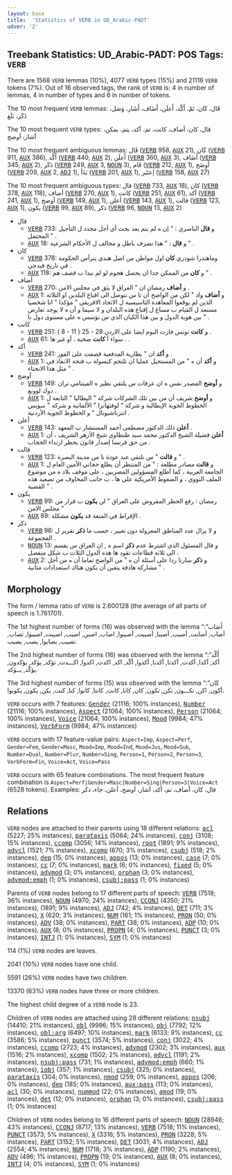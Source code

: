 ```yaml
---
layout: base
title:  'Statistics of VERB in UD_Arabic-PADT'
udver: '2'
---
```


## Treebank Statistics: UD_Arabic-PADT: POS Tags: `VERB`

There are 1568 `VERB` lemmas (10%), 4077 `VERB` types (15%) and 21116 `VERB` tokens (7%).
Out of 16 observed tags, the rank of `VERB` is: 4 in number of lemmas, 4 in number of types and 6 in number of tokens.

The 10 most frequent `VERB` lemmas: قَال، كَان، تَمّ، أَكَّد، أَعلَن، أَضَاف، أَشَار، وَصَل، ذَكَر، بَلَغ

The 10 most frequent `VERB` types:  قال، كان، أضاف، كانت، تم، أكد، يتم، يمكن، أشار، أوضح

The 10 most frequent ambiguous lemmas: قَال (<tt><a href="ar_padt-pos-VERB.html">VERB</a></tt> 958, <tt><a href="ar_padt-pos-AUX.html">AUX</a></tt> 21), كَان (<tt><a href="ar_padt-pos-VERB.html">VERB</a></tt> 911, <tt><a href="ar_padt-pos-AUX.html">AUX</a></tt> 386), أَكَّد (<tt><a href="ar_padt-pos-VERB.html">VERB</a></tt> 440, <tt><a href="ar_padt-pos-AUX.html">AUX</a></tt> 2), أَعلَن (<tt><a href="ar_padt-pos-VERB.html">VERB</a></tt> 360, <tt><a href="ar_padt-pos-AUX.html">AUX</a></tt> 3), أَضَاف (<tt><a href="ar_padt-pos-VERB.html">VERB</a></tt> 345, <tt><a href="ar_padt-pos-AUX.html">AUX</a></tt> 2), ذَكَر (<tt><a href="ar_padt-pos-VERB.html">VERB</a></tt> 249, <tt><a href="ar_padt-pos-AUX.html">AUX</a></tt> 3, <tt><a href="ar_padt-pos-NOUN.html">NOUN</a></tt> 3), قَام (<tt><a href="ar_padt-pos-VERB.html">VERB</a></tt> 212, <tt><a href="ar_padt-pos-AUX.html">AUX</a></tt> 1), أَوضَح (<tt><a href="ar_padt-pos-VERB.html">VERB</a></tt> 209, <tt><a href="ar_padt-pos-AUX.html">AUX</a></tt> 2, <tt><a href="ar_padt-pos-ADJ.html">ADJ</a></tt> 1), بَدَأ (<tt><a href="ar_padt-pos-VERB.html">VERB</a></tt> 201, <tt><a href="ar_padt-pos-AUX.html">AUX</a></tt> 1), اِعتَبَر (<tt><a href="ar_padt-pos-VERB.html">VERB</a></tt> 158, <tt><a href="ar_padt-pos-AUX.html">AUX</a></tt> 27)

The 10 most frequent ambiguous types:  قال (<tt><a href="ar_padt-pos-VERB.html">VERB</a></tt> 733, <tt><a href="ar_padt-pos-AUX.html">AUX</a></tt> 18), كان (<tt><a href="ar_padt-pos-VERB.html">VERB</a></tt> 378, <tt><a href="ar_padt-pos-AUX.html">AUX</a></tt> 118), أضاف (<tt><a href="ar_padt-pos-VERB.html">VERB</a></tt> 270, <tt><a href="ar_padt-pos-AUX.html">AUX</a></tt> 1), كانت (<tt><a href="ar_padt-pos-VERB.html">VERB</a></tt> 251, <tt><a href="ar_padt-pos-AUX.html">AUX</a></tt> 61), أكد (<tt><a href="ar_padt-pos-VERB.html">VERB</a></tt> 241, <tt><a href="ar_padt-pos-AUX.html">AUX</a></tt> 1), أوضح (<tt><a href="ar_padt-pos-VERB.html">VERB</a></tt> 149, <tt><a href="ar_padt-pos-AUX.html">AUX</a></tt> 1), أعلن (<tt><a href="ar_padt-pos-VERB.html">VERB</a></tt> 143, <tt><a href="ar_padt-pos-AUX.html">AUX</a></tt> 1), قالت (<tt><a href="ar_padt-pos-VERB.html">VERB</a></tt> 123, <tt><a href="ar_padt-pos-AUX.html">AUX</a></tt> 1), يكون (<tt><a href="ar_padt-pos-VERB.html">VERB</a></tt> 99, <tt><a href="ar_padt-pos-AUX.html">AUX</a></tt> 89), ذكر (<tt><a href="ar_padt-pos-VERB.html">VERB</a></tt> 96, <tt><a href="ar_padt-pos-NOUN.html">NOUN</a></tt> 13, <tt><a href="ar_padt-pos-AUX.html">AUX</a></tt> 2)


* قال
  * <tt><a href="ar_padt-pos-VERB.html">VERB</a></tt> 733: و <b>قال</b> الناصري : " إن ه لم يتم بعد بحث أي أجل محدد ل التأجيل المحتمل " .
  * <tt><a href="ar_padt-pos-AUX.html">AUX</a></tt> 18: و <b>قال</b> : " هذا تصرف باطل و مخالف ل الأحكام الشرعية " .
* كان
  * <tt><a href="ar_padt-pos-VERB.html">VERB</a></tt> 378: وماهندرا شودري <b>كان</b> اول مواطن من اصل هندي يترأس الحكومة في تاريخ فيدجي .
  * <tt><a href="ar_padt-pos-AUX.html">AUX</a></tt> 118: و <b>كان</b> من الممكن جدا ان يحصل هجوم لو لم نبدا ب قصف هم " .
* أضاف
  * <tt><a href="ar_padt-pos-VERB.html">VERB</a></tt> 270: و <b>أضاف</b> رمضان ان " العراق لا يثق في مجلس الامن .
  * <tt><a href="ar_padt-pos-AUX.html">AUX</a></tt> 1: و <b>أضاف</b> واد " لكن من الواضح أن نا س نتوصل الى اقناع البلدين او الثلاثة الذين لم يوقعوا المعاهدة التاسيسية ل الاتحاد الافريقي " مؤكدا " انا شخصيا مستعد ل القيام ب مساع ل إقناع هذه البلدان و لا سيما و أن ه لا يوجد تعارض بين هوية الدول و بين هذا الكيان الذي س نؤسس ه على مستوى دول نا " .
* كانت
  * <tt><a href="ar_padt-pos-VERB.html">VERB</a></tt> 251: و <b>كانت</b> تونس فازت اليوم ايضا على الاردن 28 - 25 ( 11 - 8 ) .
  * <tt><a href="ar_padt-pos-AUX.html">AUX</a></tt> 61: سواء أ <b>كانت</b> صحية ، أو غير ها . .
* أكد
  * <tt><a href="ar_padt-pos-VERB.html">VERB</a></tt> 241: و <b>أكد</b> ان " بطارية المدفعية قصفت على الفور .
  * <tt><a href="ar_padt-pos-AUX.html">AUX</a></tt> 1: و <b>أكد</b> أن ه " من المستحيل عمليا ان تلتحم كبسولة ب فتحة الانقاذ في مثل هذا الانحناء " .
* أوضح
  * <tt><a href="ar_padt-pos-VERB.html">VERB</a></tt> 149: و <b>أوضح</b> المصدر نفس ه ان عرفات س يلتقي نظير ه الفيتنامي تران دوك لوونغ .
  * <tt><a href="ar_padt-pos-AUX.html">AUX</a></tt> 1: و <b>أوضح</b> شريف أن من بين تلك الشركات شركة " اليطاليا " التابعة ل الخطوط الجوية الإيطالية و شركة " لوفتهانزا " الألمانية و شركة " سويس انترناشيونال " و الخطوط الجوية الأردنية .
* أعلن
  * <tt><a href="ar_padt-pos-VERB.html">VERB</a></tt> 143: <b>أعلن</b> ذلك الدكتور مصطفى أحمد المستشار ب المعهد .
  * <tt><a href="ar_padt-pos-AUX.html">AUX</a></tt> 1: <b>أعلن</b> فضيلة الشيخ الدكتور محمد سيد طنطاوي شيخ الأزهر الشريف ، أن من حق فرنسا إصدار قانون يحظر ارتداء الحجاب .
* قالت
  * <tt><a href="ar_padt-pos-VERB.html">VERB</a></tt> 123: و <b>قالت</b> " س نلتقي عند عودة نا من مدينة البصرة " .
  * <tt><a href="ar_padt-pos-AUX.html">AUX</a></tt> 1: و <b>قالت</b> مصادر مطلعة : " من المنتظر أن يطلع حجاني الأمين العام ل الجامعة العربية ، كما أطلع المسؤولين المصريين ، على موقف بلاد ه من موضوع الملف النووي ، و الضغوط الأمريكية علي ها ، ب جانب المخاوف من تصعيد هذه القضية " .
* يكون
  * <tt><a href="ar_padt-pos-VERB.html">VERB</a></tt> 99: رمضان : رفع الحظر المفروض على العراق " لن <b>يكون</b> ب قرار من مجلس الامن "
  * <tt><a href="ar_padt-pos-AUX.html">AUX</a></tt> 89: الإفراط في المتعة قد <b>يكون</b> مشكلة .
* ذكر
  * <tt><a href="ar_padt-pos-VERB.html">VERB</a></tt> 96: و لا يزال عدد المناطق المعزولة دون تغيير ، حسب ما <b>ذكر</b> تقرير ل المجموعة .
  * <tt><a href="ar_padt-pos-NOUN.html">NOUN</a></tt> 13: و قال المسئول الذى اشترط عدم <b>ذكر</b> اسم ه , ان العراق س يقسم الى ثلاثة قطاعات تقود ها هذه الدول الثلاث ب شكل منفصل .
  * <tt><a href="ar_padt-pos-AUX.html">AUX</a></tt> 2: و <b>ذكر</b> سارنا ردا على أسئلة أن ه " من الواضح تماما أن ه من أجل مشاركة هادفة يتعين أن يكون هناك استعدادات متأنية " .

## Morphology

The form / lemma ratio of `VERB` is 2.600128 (the average of all parts of speech is 1.761701).

The 1st highest number of forms (16) was observed with the lemma “أَصَاب”: أصاب, أصابت, أصيب, أصيبا, أصيبت, أصيبوا, اصاب, اصبن, اصيب, اصيبت, اصيبوا, تصاب, تصيب, يصابوا, يصب, يصيب.

The 2nd highest number of forms (16) was observed with the lemma “أَكَّد”: أكد, أكدا, أكدت, أكدتا, أكدنا, أكدوا, أكّد, اكد, اكدت, اكدوا, اكـــدت, تؤكد, يؤكد, يؤكدون, يؤكّد, يــؤكد.

The 3rd highest number of forms (15) was observed with the lemma “كَان”: أكون, اكن, تكـــون, تكن, تكون, كان, كانا, كانت, كانتا, كانوا, كنا, كنت, يكن, يكون, يكونوا.

`VERB` occurs with 7 features: <tt><a href="ar_padt-feat-Gender.html">Gender</a></tt> (21116; 100% instances), <tt><a href="ar_padt-feat-Number.html">Number</a></tt> (21116; 100% instances), <tt><a href="ar_padt-feat-Aspect.html">Aspect</a></tt> (21064; 100% instances), <tt><a href="ar_padt-feat-Person.html">Person</a></tt> (21064; 100% instances), <tt><a href="ar_padt-feat-Voice.html">Voice</a></tt> (21064; 100% instances), <tt><a href="ar_padt-feat-Mood.html">Mood</a></tt> (9984; 47% instances), <tt><a href="ar_padt-feat-VerbForm.html">VerbForm</a></tt> (9984; 47% instances)

`VERB` occurs with 17 feature-value pairs: `Aspect=Imp`, `Aspect=Perf`, `Gender=Fem`, `Gender=Masc`, `Mood=Imp`, `Mood=Ind`, `Mood=Jus`, `Mood=Sub`, `Number=Dual`, `Number=Plur`, `Number=Sing`, `Person=1`, `Person=2`, `Person=3`, `VerbForm=Fin`, `Voice=Act`, `Voice=Pass`

`VERB` occurs with 65 feature combinations.
The most frequent feature combination is `Aspect=Perf|Gender=Masc|Number=Sing|Person=3|Voice=Act` (6528 tokens).
Examples: قال، كان، أضاف، تم، أكد، أشار، أوضح، أعلن، جاء، ذكر


## Relations

`VERB` nodes are attached to their parents using 18 different relations: <tt><a href="ar_padt-dep-acl.html">acl</a></tt> (5227; 25% instances), <tt><a href="ar_padt-dep-parataxis.html">parataxis</a></tt> (5064; 24% instances), <tt><a href="ar_padt-dep-conj.html">conj</a></tt> (3108; 15% instances), <tt><a href="ar_padt-dep-ccomp.html">ccomp</a></tt> (3056; 14% instances), <tt><a href="ar_padt-dep-root.html">root</a></tt> (1891; 9% instances), <tt><a href="ar_padt-dep-advcl.html">advcl</a></tt> (1521; 7% instances), <tt><a href="ar_padt-dep-xcomp.html">xcomp</a></tt> (670; 3% instances), <tt><a href="ar_padt-dep-csubj.html">csubj</a></tt> (518; 2% instances), <tt><a href="ar_padt-dep-dep.html">dep</a></tt> (15; 0% instances), <tt><a href="ar_padt-dep-appos.html">appos</a></tt> (13; 0% instances), <tt><a href="ar_padt-dep-case.html">case</a></tt> (7; 0% instances), <tt><a href="ar_padt-dep-cc.html">cc</a></tt> (7; 0% instances), <tt><a href="ar_padt-dep-mark.html">mark</a></tt> (6; 0% instances), <tt><a href="ar_padt-dep-fixed.html">fixed</a></tt> (5; 0% instances), <tt><a href="ar_padt-dep-advmod.html">advmod</a></tt> (3; 0% instances), <tt><a href="ar_padt-dep-orphan.html">orphan</a></tt> (3; 0% instances), <tt><a href="ar_padt-dep-advmod-emph.html">advmod:emph</a></tt> (1; 0% instances), <tt><a href="ar_padt-dep-csubj-pass.html">csubj:pass</a></tt> (1; 0% instances)

Parents of `VERB` nodes belong to 17 different parts of speech: <tt><a href="ar_padt-pos-VERB.html">VERB</a></tt> (7518; 36% instances), <tt><a href="ar_padt-pos-NOUN.html">NOUN</a></tt> (4970; 24% instances), <tt><a href="ar_padt-pos-CCONJ.html">CCONJ</a></tt> (4350; 21% instances),  (1891; 9% instances), <tt><a href="ar_padt-pos-ADJ.html">ADJ</a></tt> (742; 4% instances), <tt><a href="ar_padt-pos-DET.html">DET</a></tt> (711; 3% instances), <tt><a href="ar_padt-pos-X.html">X</a></tt> (620; 3% instances), <tt><a href="ar_padt-pos-NUM.html">NUM</a></tt> (161; 1% instances), <tt><a href="ar_padt-pos-PRON.html">PRON</a></tt> (50; 0% instances), <tt><a href="ar_padt-pos-ADV.html">ADV</a></tt> (38; 0% instances), <tt><a href="ar_padt-pos-PART.html">PART</a></tt> (38; 0% instances), <tt><a href="ar_padt-pos-ADP.html">ADP</a></tt> (10; 0% instances), <tt><a href="ar_padt-pos-AUX.html">AUX</a></tt> (8; 0% instances), <tt><a href="ar_padt-pos-PROPN.html">PROPN</a></tt> (4; 0% instances), <tt><a href="ar_padt-pos-PUNCT.html">PUNCT</a></tt> (3; 0% instances), <tt><a href="ar_padt-pos-INTJ.html">INTJ</a></tt> (1; 0% instances), <tt><a href="ar_padt-pos-SYM.html">SYM</a></tt> (1; 0% instances)

114 (1%) `VERB` nodes are leaves.

2041 (10%) `VERB` nodes have one child.

5591 (26%) `VERB` nodes have two children.

13370 (63%) `VERB` nodes have three or more children.

The highest child degree of a `VERB` node is 23.

Children of `VERB` nodes are attached using 28 different relations: <tt><a href="ar_padt-dep-nsubj.html">nsubj</a></tt> (14410; 21% instances), <tt><a href="ar_padt-dep-obl.html">obl</a></tt> (9996; 15% instances), <tt><a href="ar_padt-dep-obj.html">obj</a></tt> (7792; 12% instances), <tt><a href="ar_padt-dep-obl-arg.html">obl:arg</a></tt> (6497; 10% instances), <tt><a href="ar_padt-dep-mark.html">mark</a></tt> (6133; 9% instances), <tt><a href="ar_padt-dep-cc.html">cc</a></tt> (3586; 5% instances), <tt><a href="ar_padt-dep-punct.html">punct</a></tt> (3574; 5% instances), <tt><a href="ar_padt-dep-conj.html">conj</a></tt> (3022; 4% instances), <tt><a href="ar_padt-dep-ccomp.html">ccomp</a></tt> (2723; 4% instances), <tt><a href="ar_padt-dep-advmod.html">advmod</a></tt> (2302; 3% instances), <tt><a href="ar_padt-dep-aux.html">aux</a></tt> (1516; 2% instances), <tt><a href="ar_padt-dep-xcomp.html">xcomp</a></tt> (1502; 2% instances), <tt><a href="ar_padt-dep-advcl.html">advcl</a></tt> (1191; 2% instances), <tt><a href="ar_padt-dep-nsubj-pass.html">nsubj:pass</a></tt> (731; 1% instances), <tt><a href="ar_padt-dep-advmod-emph.html">advmod:emph</a></tt> (660; 1% instances), <tt><a href="ar_padt-dep-iobj.html">iobj</a></tt> (357; 1% instances), <tt><a href="ar_padt-dep-csubj.html">csubj</a></tt> (325; 0% instances), <tt><a href="ar_padt-dep-parataxis.html">parataxis</a></tt> (304; 0% instances), <tt><a href="ar_padt-dep-nmod.html">nmod</a></tt> (259; 0% instances), <tt><a href="ar_padt-dep-appos.html">appos</a></tt> (206; 0% instances), <tt><a href="ar_padt-dep-dep.html">dep</a></tt> (185; 0% instances), <tt><a href="ar_padt-dep-aux-pass.html">aux:pass</a></tt> (113; 0% instances), <tt><a href="ar_padt-dep-acl.html">acl</a></tt> (30; 0% instances), <tt><a href="ar_padt-dep-nummod.html">nummod</a></tt> (22; 0% instances), <tt><a href="ar_padt-dep-amod.html">amod</a></tt> (19; 0% instances), <tt><a href="ar_padt-dep-det.html">det</a></tt> (12; 0% instances), <tt><a href="ar_padt-dep-orphan.html">orphan</a></tt> (3; 0% instances), <tt><a href="ar_padt-dep-csubj-pass.html">csubj:pass</a></tt> (1; 0% instances)

Children of `VERB` nodes belong to 16 different parts of speech: <tt><a href="ar_padt-pos-NOUN.html">NOUN</a></tt> (28946; 43% instances), <tt><a href="ar_padt-pos-CCONJ.html">CCONJ</a></tt> (8717; 13% instances), <tt><a href="ar_padt-pos-VERB.html">VERB</a></tt> (7518; 11% instances), <tt><a href="ar_padt-pos-PUNCT.html">PUNCT</a></tt> (3573; 5% instances), <tt><a href="ar_padt-pos-X.html">X</a></tt> (3316; 5% instances), <tt><a href="ar_padt-pos-PRON.html">PRON</a></tt> (3228; 5% instances), <tt><a href="ar_padt-pos-PART.html">PART</a></tt> (3152; 5% instances), <tt><a href="ar_padt-pos-DET.html">DET</a></tt> (3031; 4% instances), <tt><a href="ar_padt-pos-ADJ.html">ADJ</a></tt> (2554; 4% instances), <tt><a href="ar_padt-pos-NUM.html">NUM</a></tt> (1718; 3% instances), <tt><a href="ar_padt-pos-ADP.html">ADP</a></tt> (1190; 2% instances), <tt><a href="ar_padt-pos-ADV.html">ADV</a></tt> (496; 1% instances), <tt><a href="ar_padt-pos-PROPN.html">PROPN</a></tt> (19; 0% instances), <tt><a href="ar_padt-pos-AUX.html">AUX</a></tt> (8; 0% instances), <tt><a href="ar_padt-pos-INTJ.html">INTJ</a></tt> (4; 0% instances), <tt><a href="ar_padt-pos-SYM.html">SYM</a></tt> (1; 0% instances)

